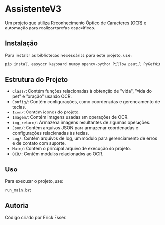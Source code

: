 
# AssistenteV3

Um projeto que utiliza Reconhecimento Óptico de Caracteres (OCR) e automação para realizar tarefas específicas.

## Instalação

Para instalar as bibliotecas necessárias para este projeto, use:

```bash
pip install easyocr keyboard numpy opencv-python Pillow psutil PyGetWindow pyautogui pystray PyYAML win10toast pyzipper plyer psutil

```

## Estrutura do Projeto

- `Class/`: Contém funções relacionadas à obtenção de "vida", "vida do pet" e "oração" usando OCR.
- `Config/`: Contém configurações, como coordenadas e gerenciamento de teclas.
- `Icon/`: Contém ícones do projeto.
- `Imagem/`: Contém imagens usadas em operações de OCR.
- `img_return/`: Armazena imagens resultantes de algumas operações.
- `Json/`: Contém arquivos JSON para armazenar coordenadas e configurações relacionadas às teclas.
- `Log/`: Contém arquivos de log, um módulo para gerenciamento de erros e de contato com suporte.
- `Main/`: Contém o principal arquivo de execução do projeto.
- `OCR/`: Contém módulos relacionados ao OCR.

## Uso

Para executar o projeto, use:

```bash
run_main.bat
```

## Autoria

Código criado por Erick Esser.
